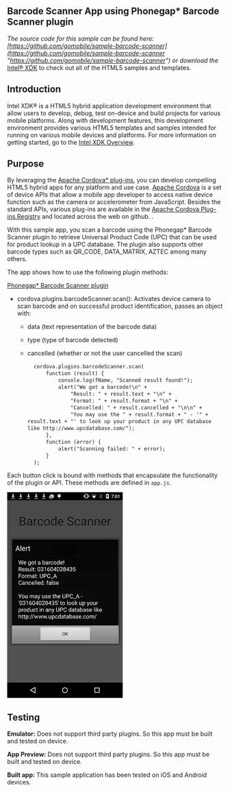 ## Barcode Scanner App using Phonegap* Barcode Scanner plugin

_The source code for this sample can be found here: [https://github.com/gomobile/sample-barcode-scanner](https://github.com/gomobile/sample-barcode-scanner "https://github.com/gomobile/sample-barcode-scanner") or download the_ [Intel® XDK](https://software.intel.com/en-us/html5/tools) to check out all of the HTML5 samples and templates.


## Introduction

Intel XDK® is a HTML5 hybrid application development environment that allow users to develop, debug, test on-device and build projects for various mobile platforms. Along with development features, this development environment provides various HTML5 templates and samples intended for running on various mobile devices and platforms. For more information on getting started, go to the [Intel XDK Overview](/en-us/xdk/docs/intel-xdk-overview).

## Purpose

By leveraging the [Apache Cordova* plug-ins](http://plugins.cordova.io/#/), you can develop compelling HTML5 hybrid apps for any platform and use case. [Apache Cordova](http://cordova.apache.org/) is a set of device APIs that allow a mobile app developer to access native device function such as the camera or accelerometer from JavaScript. Besides the standard APIs, various plug-ins are available in the [Apache Cordova Plug-ins Registry](http://plugins.cordova.io/#/) and located across the web on github. .

With this sample app, you scan a barcode using the Phonegap* Barcode Scanner plugin to retrieve Universal Product Code (UPC) that can be used for product lookup in a UPC database. The plugin also supports other barcode types such as QR_CODE, DATA_MATRIX, AZTEC among many others.

The app shows how to use the following plugin methods:


[Phonegap* Barcode Scanner plugin](https://github.com/phonegap/phonegap-plugin-barcodescanner)

- cordova.plugins.barcodeScanner.scan(): Activates device camera to scan barcode and on successful product identification, passes an object with: 
	- data (text representation of the barcode data)
	- type (type of barcode detected) 
	- cancelled (whether or not the user cancelled the scan) 

            cordova.plugins.barcodeScanner.scan(
                function (result) {
                    console.log(fName, "Scanned result found!");
                    alert("We got a barcode!\n" +
                        "Result: " + result.text + "\n" +
                        "Format: " + result.format + "\n" +
                        "Cancelled: " + result.cancelled + "\n\n" +
                        "You may use the " + result.format + " - '" + result.text + "' to look up your product in any UPC database like http://www.upcdatabase.com/");
                },
                function (error) {
                    alert("Scanning failed: " + error);
                }
            );

Each button click is bound with methods that encapsulate the functionality of the plugin or API. These methods are defined in `app.js`.

![](screenshot.png)  

## Testing

**Emulator:** Does not support third party plugins. So this app must be built and tested on device.

**App Preview:** Does not support third party plugins. So this app must be built and tested on device.

**Built app:** This sample application has been tested on iOS and Android devices.

